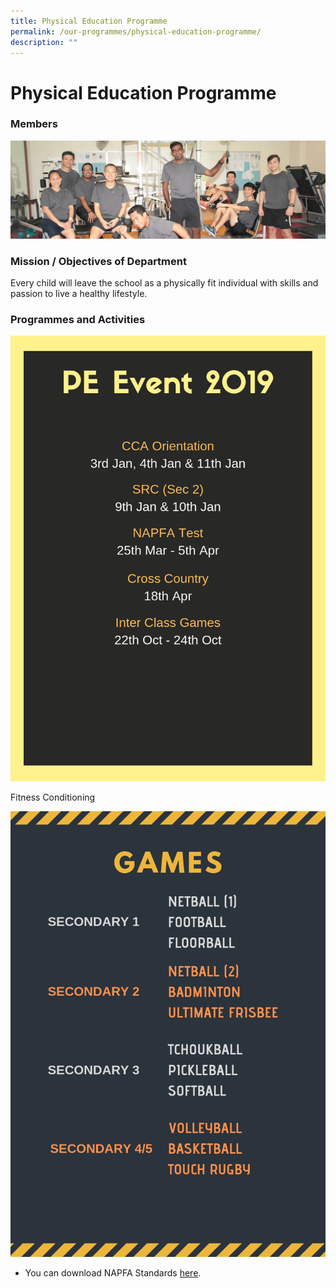 ```yaml
---
title: Physical Education Programme
permalink: /our-programmes/physical-education-programme/
description: ""
---
```


# Physical Education Programme

### Members

![](/images/Our%20Academic%20Programme/Physical%20Education/PE%20_%20CCA%20Department_Fun.jpg)

### Mission / Objectives of Department
 
Every child will leave the school as a physically fit individual with skills and passion to live a healthy lifestyle.

### Programmes and Activities

![](/images/Our%20Academic%20Programme/Physical%20Education/PE%20EVENT%202019%20(1).png)

Fitness Conditioning

![](/images/Our%20Academic%20Programme/Physical%20Education/GAMES%20(1).png)

*   You can download NAPFA Standards <a href="/files/pe_napfa.pdf" target="_blank">here</a>.